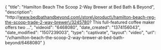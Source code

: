 {
    "title": "Hamilton Beach The Scoop 2-Way Brewer at Bed Bath & Beyond",
    "description": "http:\/\/www.bedbathandbeyond.com\/store\/product\/hamilton-beach-reg-the-scoop-trade-2-way-brewer\/3245780? This full-featured coffee maker offers two ...",
    "videoid": "6468080",
    "date_created": "1374156043",
    "date_modified": "1507239003",
    "type": "captivate",
    "layout": "video",
    "url": "\/v\/hamilton-beach-the-scoop-2-way-brewer-at-bed-bath-beyond\/6468080"
}